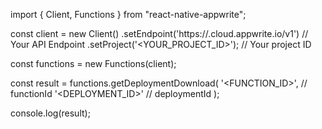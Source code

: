 import { Client, Functions } from "react-native-appwrite";

const client = new Client()
    .setEndpoint('https://<REGION>.cloud.appwrite.io/v1') // Your API Endpoint
    .setProject('<YOUR_PROJECT_ID>'); // Your project ID

const functions = new Functions(client);

const result = functions.getDeploymentDownload(
    '<FUNCTION_ID>', // functionId
    '<DEPLOYMENT_ID>' // deploymentId
);

console.log(result);
